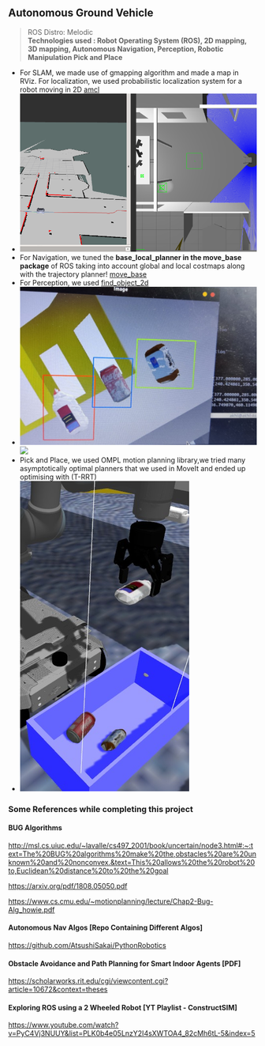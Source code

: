 ## Autonomous Ground Vehicle
> ROS Distro: Melodic <br>
**Technologies used : Robot Operating System (ROS), 2D mapping, 3D mapping, Autonomous Navigation, Perception, Robotic Manipulation Pick and Place** <br>
- For SLAM, we made use of gmapping algorithm and made a map in RViz. For localization, we used probabilistic localization system for a robot moving in 2D [amcl](http://wiki.ros.org/amcl) <br>
- ![](https://github.com/Shaxpy/Project-AGV/blob/master/project_img/nav.png)
- For Navigation, we tuned the **base_local_planner in the move_base package** of ROS taking into account global and local costmaps along with the trajectory planner! [move_base](http://wiki.ros.org/move_base) <br>
- For Perception, we used [find_object_2d](http://wiki.ros.org/find_object_2d) <br>
- ![](https://github.com/Shaxpy/Project-AGV/blob/master/project_img/find_obj.jpg) ![](https://github.com/Shaxpy/Project-AGV/blob/master/project_img/find_obj2.jpg)
- Pick and Place, we used OMPL motion planning library,we tried many asymptotically optimal planners that we used in MoveIt and ended up optimising with (T-RRT)
- ![](https://github.com/Shaxpy/Project-AGV/blob/master/project_img/place.jpg)
### Some References while completing this project 
#### BUG Algorithms

http://msl.cs.uiuc.edu/~lavalle/cs497_2001/book/uncertain/node3.html#:~:text=The%20BUG%20algorithms%20make%20the,obstacles%20are%20unknown%20and%20nonconvex.&text=This%20allows%20the%20robot%20to,Euclidean%20distance%20to%20the%20goal

https://arxiv.org/pdf/1808.05050.pdf

https://www.cs.cmu.edu/~motionplanning/lecture/Chap2-Bug-Alg_howie.pdf

#### Autonomous Nav Algos [Repo Containing Different Algos]

https://github.com/AtsushiSakai/PythonRobotics

#### Obstacle Avoidance and Path Planning for Smart Indoor Agents [PDF]

https://scholarworks.rit.edu/cgi/viewcontent.cgi?article=10672&context=theses

#### Exploring ROS using a 2 Wheeled Robot [YT Playlist - ConstructSIM]

https://www.youtube.com/watch?v=PyC4Vj3NUUY&list=PLK0b4e05LnzY2I4sXWTOA4_82cMh6tL-5&index=5
